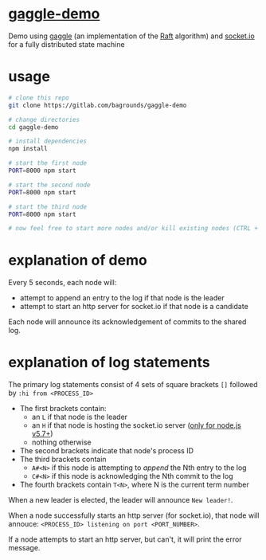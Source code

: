 # [gaggle-demo](https://gitlab.com/bagrounds/gaggle-demo)

Demo using [gaggle][gaggle-url] (an implementation of the [Raft][raft-url]
algorithm) and [socket.io][socket.io-url] for a fully distributed state machine

# usage
```sh
# clone this repo
git clone https://gitlab.com/bagrounds/gaggle-demo

# change directories
cd gaggle-demo

# install dependencies
npm install

# start the first node
PORT=8000 npm start

# start the second node
PORT=8000 npm start

# start the third node
PORT=8000 npm start

# now feel free to start more nodes and/or kill existing nodes (CTRL + C)
```

# explanation of demo

Every 5 seconds, each node will:
* attempt to append an entry to the log if that node is the leader
* attempt to start an http server for socket.io if that node is a candidate

Each node will announce its acknowledgement of commits to the shared log.

# explanation of log statements

The primary log statements consist of 4 sets of square brackets `[]` followed by
`:hi from <PROCESS_ID>`

* The first brackets contain:
  * an `L` if that node is the leader
  * an `H` if that node is hosting the socket.io server ([only for node.js
v5.7+][http-server-url])
  * nothing otherwise
* The second brackets indicate that node's process ID
* The third brackets contain
  * `A#<N>` if this node is attempting to *append* the Nth entry to the log
  * `C#<N>` if this node is acknowledging the Nth commit to the log
* The fourth brackets contain `T<N>`, where N is the current term number

When a new leader is elected, the leader will announce `New leader!`.

When a node successfully starts an http server (for socket.io), that node will
annouce: `<PROCESS_ID> listening on port <PORT_NUMBER>`.

If a node attempts to start an http server, but can't, it will print the error
message.

[gaggle-url]: https://github.com/ben-ng/gaggle
[raft-url]: https://raft.github.io/
[http-server-url]: https://nodejs.org/api/http.html#http_server_listening
[socket.io-url]: https://github.com/socketio/socket.io

